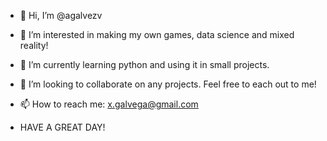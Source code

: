- 👋 Hi, I’m @agalvezv
- 👀 I’m interested in making my own games, data science and mixed reality!
- 🌱 I’m currently learning python and using it in small projects.
- 💞️ I’m looking to collaborate on any projects. Feel free to each out to me!
- 📫 How to reach me: x.galvega@gmail.com

- HAVE A GREAT DAY!

<!---
agalvezv/agalvezv is a ✨ special ✨ repository because its `README.md` (this file) appears on your GitHub profile.
You can click the Preview link to take a look at your changes.
--->
